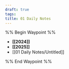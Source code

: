 ```yaml
---
draft: true
tags: 
title: 01 Daily Notes
---
```

%% Begin Waypoint %%
- **[[2024]]**
- **[[2025]]**
- [[01 Daily Notes/Untitled]]

%% End Waypoint %%
